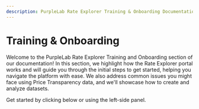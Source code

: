 ```yaml
---
description: PurpleLab Rate Explorer Training & Onboarding Documentation
---
```


# Training & Onboarding

Welcome to the PurpleLab Rate Explorer Training and Onboarding section of our documentation! In this section, we highlight how the Rate Explorer portal works and will guide you through the initial steps to get started, helping you navigate the platform with ease. We also address common issues you might face using Price Transparency data, and we'll showcase how to create and analyze datasets.

Get started by clicking below or using the left-side panel.
